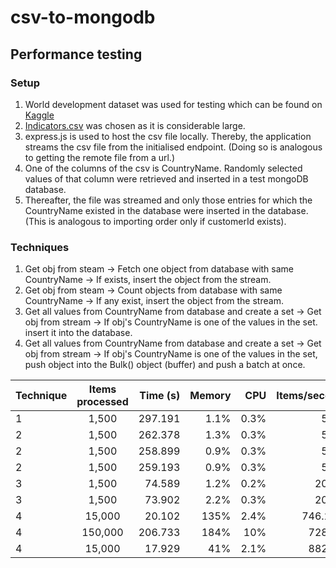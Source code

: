 # csv-to-mongodb


## Performance testing
### Setup
1. World development dataset was used for testing which can be found on [Kaggle](https://www.kaggle.com/worldbank/world-development-indicators)
2. [Indicators.csv](https://www.kaggle.com/worldbank/world-development-indicators#Indicators.csv) was chosen as it is considerable large.
3. express.js is used to host the csv file locally. Thereby, the application streams the csv file from the initialised endpoint. (Doing so is analogous to getting the remote file from a url.)
4. One of the columns of the csv is CountryName. Randomly selected values of that column were retrieved and inserted in a test mongoDB database.
5. Thereafter, the file was streamed and only those entries for which the CountryName existed in the database were inserted in the database. (This is analogous to importing order only if customerId exists).

### Techniques
1. Get obj from steam -> Fetch one object from database with same CountryName -> If exists, insert the object from the stream.
2. Get obj from steam -> Count objects from database with same CountryName -> If any exist, insert the object from the stream.
3. Get all values from CountryName from database and create a set -> Get obj from stream -> If obj's CountryName is one of the values in the set. insert it into the database.
4. Get all values from CountryName from database and create a set -> Get obj from stream -> If obj's CountryName is one of the values in the set, push object into the Bulk() object (buffer) and push a batch at once.



| Technique     | Items processed | Time (s)  | Memory | CPU | Items/second |
| ------------- |:-------------:| -----:|-----:| -----:| -----:|
| 1 | 1,500     |    297.191 | 1.1% | 0.3% | 5.05 |
| 2 | 1,500     |    262.378 | 1.3% | 0.3% | 5.72 |
| 2 | 1,500     |    258.899 | 0.9% | 0.3% | 5.81 |
| 2 | 1,500     |    259.193 | 0.9% | 0.3% | 5.79 |
| 3 | 1,500     |    74.589 | 1.2% | 0.2% | 20.13|
| 3 | 1,500     |    73.902 | 2.2% | 0.3% | 20.29 |
| 4 | 15,000      |    20.102 |  135% | 2.4% | 746.226 |
| 4 | 150,000     |    206.733 | 184% | 10% | 728.15 |
| 4 | 15,000      |  17.929 | 41% | 2.1% | 882.35 |
